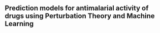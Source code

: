 ## Prediction models for antimalarial activity of drugs using Perturbation Theory and Machine Learning



